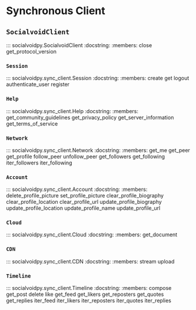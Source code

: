 # Synchronous Client

## `SocialvoidClient`

::: socialvoidpy.SocialvoidClient
    :docstring:
    :members: close get_protocol_version

### `Session`

::: socialvoidpy.sync_client.Session
    :docstring:
    :members: create get logout authenticate_user register

### `Help`

::: socialvoidpy.sync_client.Help
    :docstring:
    :members: get_community_guidelines get_privacy_policy get_server_information get_terms_of_service

### `Network`

::: socialvoidpy.sync_client.Network
    :docstring:
    :members: get_me get_peer get_profile follow_peer unfollow_peer get_followers get_following iter_followers iter_following

### `Account`

::: socialvoidpy.sync_client.Account
    :docstring:
    :members: delete_profile_picture set_profile_picture clear_profile_biography clear_profile_location clear_profile_url update_profile_biography update_profile_location update_profile_name update_profile_url

### `Cloud`

::: socialvoidpy.sync_client.Cloud
    :docstring:
    :members: get_document

### `CDN`

::: socialvoidpy.sync_client.CDN
    :docstring:
    :members: stream upload

### `Timeline`

::: socialvoidpy.sync_client.Timeline
    :docstring:
    :members: compose get_post delete like get_feed get_likers get_reposters get_quotes get_replies iter_feed iter_likers iter_reposters iter_quotes iter_replies
